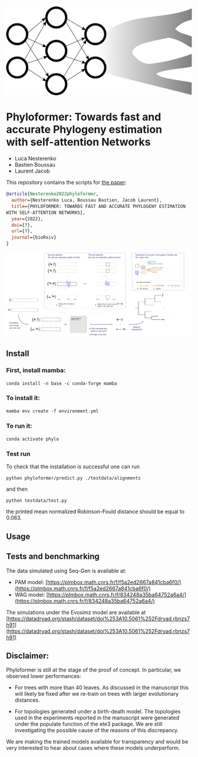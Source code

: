 

<p align="center">
  <img src="https://github.com/lucanest/Phyloformer/blob/main/phyloformer.png">
</p>

# Phyloformer: Towards fast and accurate Phylogeny estimation<br/> with self-attention Networks

- Luca Nesterenko
- Bastien Boussau
- Laurent Jacob

This repository contains the scripts for [the paper](https://arxiv.org/abs/???):


```bibtex
@article{Nesterenko2022phyloformer,
  author={Nesterenko Luca, Boussau Bastien, Jacob Laurent},
  title={PHYLOFORMER: TOWARDS FAST AND ACCURATE PHYLOGENY ESTIMATION
WITH SELF-ATTENTION NETWORKS},
  year={2022},
  doi={?},
  url={?},
  journal={bioRxiv}
}
```

![](sketch.png)

## Install
### First, install mamba:
```
conda install -n base -c conda-forge mamba
```

### To install it:
```
mamba env create -f environment.yml
```

### To run it:

`conda activate phylo`

### Test run
To check that the installation is successful one can run

```
python phyloformer/predict.py ./testdata/alignments
```
and then 
```
python testdata/test.py
```
the printed mean normalized Robinson-Fould distance should be equal to 0.063.


## Usage

## Tests and benchmarking
The data simulated using Seq-Gen is available at:

- PAM model: [https://plmbox.math.cnrs.fr/f/f5a2ed2667a841cba6f0/](https://plmbox.math.cnrs.fr/f/f5a2ed2667a841cba6f0/)
- WAG model: [https://plmbox.math.cnrs.fr/f/834248a35ba64752a6a4/](https://plmbox.math.cnrs.fr/f/834248a35ba64752a6a4/)

The simulations under the Evosimz model are available at [https://datadryad.org/stash/dataset/doi%253A10.5061%252Fdryad.rbnzs7h91](https://datadryad.org/stash/dataset/doi%253A10.5061%252Fdryad.rbnzs7h91)

## Disclaimer:

Phyloformer is still at the stage of the proof of concept. In
particular, we observed lower performances:

- For trees with more than 40 leaves. As discussed in the manuscript
  this will likely be fixed after we re-train on trees with larger
  evolutionary distances.

- For topologies generated under a birth-death model. The topologies
  used in the experiments reported in the manuscript were generated
  under the populate function of the ete3 package. We are still
  investigating the possible cause of the reasons of this discrepancy.

We are making the trained models available for transparency and would
be very interested to hear about cases where these models
underperform.

